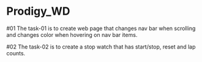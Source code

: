 # Prodigy_WD

#01
The task-01 is to create web page that changes nav bar when scrolling and changes color when hovering on nav bar items.

#02
The task-02 is to create a stop watch that has start/stop, reset and lap counts.
